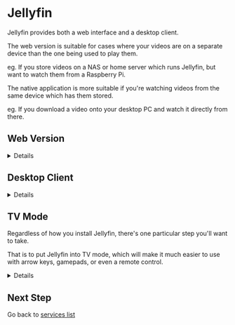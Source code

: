 # Jellyfin

Jellyfin provides both a web interface and a desktop client.

The web version is suitable for cases where your videos are on a separate device than the one being used to play them.

eg. If you store videos on a NAS or home server which runs Jellyfin, but want to watch them from a Raspberry Pi.

The native application is more suitable if you're watching videos from the same device which has them stored.

eg. If you download a video onto your desktop PC and watch it directly from there.

## Web Version

<details>

There is no special setup required for the web version of Jellyfin to work.

It will run by default when installed on a server or NAS.

You should be able to access it on port 8096 of the server's IP address by default.

eg. http://192.168.1.100:8096

Whatever the IP address is, access your self-hosted Jellyfin instance from the Raspberry Pi in your browser, then proceed to the "TV Mode" section further down this page.

</details>

## Desktop Client

<details>

Jellyfin provides [several options](https://jellyfin.org/downloads/clients/) for installing their desktop client.

In this case, the one we want is the "Jellyfin Media Player".

Assuming you followed the steps in the Desktop Apps section of this guide, you should already have Flatpak/Flathub setup on your system.

If so, run:

`flatpak install flathub com.github.iwalton3.jellyfin-media-player`

Or, if your desktop environment supports it, you can simply search for Jellyfin in your operating system's "app store", such as KDE Discover.

* If you install it this way, make sure you grab "Jellyfin Media Player", not one of the other packages such as "Jellyfin Server".

![Screenshot](screenshots/JellyfinDiscover.png)

</details>

## TV Mode

Regardless of how you install Jellyfin, there's one particular step you'll want to take.

That is to put Jellyfin into TV mode, which will make it much easier to use with arrow keys, gamepads, or even a remote control.

<details>

Click on the Menu icon up the top left side of the website/app.

![Screenshot](screenshots/JellyfinSettings01.png)

Click on Settings.

![Screenshot](screenshots/JellyfinSettings02.png)

Click on Display.

![Screenshot](screenshots/JellyfinSettings03.png)

Change the display mode from Auto to TV.

![Screenshot](screenshots/JellyfinSettings04.png)

Scroll down to the bottom of the page and click on Save.

![Screenshot](screenshots/JellyfinSettings05.png)

Afterwards, close and reopen the app/website for the change to take full effect.

</details>

## Next Step

Go back to [services list](README.md)